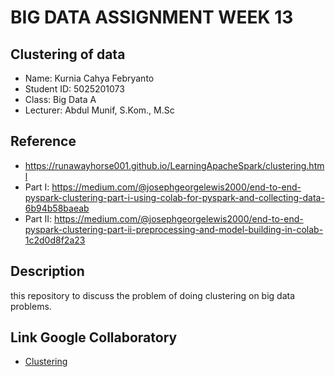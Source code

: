 # BIG DATA ASSIGNMENT WEEK 13

## Clustering of data
- Name: Kurnia Cahya Febryanto
- Student ID: 5025201073
- Class: Big Data A
- Lecturer: Abdul Munif, S.Kom., M.Sc

## Reference
- https://runawayhorse001.github.io/LearningApacheSpark/clustering.html
- Part I: https://medium.com/@josephgeorgelewis2000/end-to-end-pyspark-clustering-part-i-using-colab-for-pyspark-and-collecting-data-6b94b58baeab
- Part II: https://medium.com/@josephgeorgelewis2000/end-to-end-pyspark-clustering-part-ii-preprocessing-and-model-building-in-colab-1c2d0d8f2a23

## Description
this repository to discuss the problem of doing clustering on big data problems.

## Link Google Collaboratory
- [Clustering](https://colab.research.google.com/drive/1v20ny94j117HNY_A7mFSezpmqniFagRc?usp=sharing)